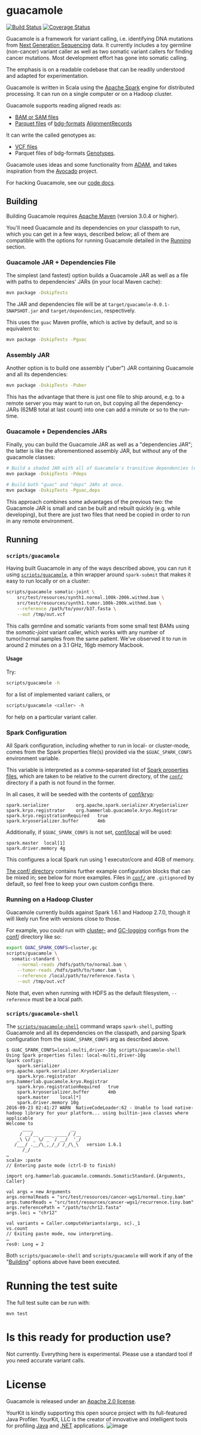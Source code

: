 guacamole
=========
[![Build Status](https://travis-ci.org/hammerlab/guacamole.svg?branch=master)](https://travis-ci.org/hammerlab/guacamole)
[![Coverage Status](https://coveralls.io/repos/github/hammerlab/guacamole/badge.svg?branch=master)](https://coveralls.io/github/hammerlab/guacamole?branch=master)

Guacamole is a framework for variant calling, i.e. identifying DNA mutations
from [Next Generation Sequencing][seq] data. It currently includes a toy
germline (non-cancer) variant caller as well as two somatic variant callers for
finding cancer mutations.  Most development effort has gone into somatic
calling.

The emphasis is on a readable codebase that can be readily understood and
adapted for experimentation.

Guacamole is written in Scala using the [Apache Spark][spark] engine for
distributed processing. It can run on a single computer or on a Hadoop cluster.

Guacamole supports reading aligned reads as:
 * [BAM or SAM files][sambam]
 * [Parquet files][parquet] of [bdg-formats][] [AlignmentRecords][]
 
It can write the called genotypes as:
 * [VCF files][]
 * Parquet files of bdg-formats [Genotypes][].

Guacamole uses ideas and some functionality from [ADAM][], and takes
inspiration from the [Avocado][] project.

For hacking Guacamole, see our [code docs][].

## Building

Building Guacamole requires [Apache Maven][maven] (version 3.0.4 or higher).

You'll need Guacamole and its dependencies on your classpath to run, which you can get in a few ways, described below; all of them are compatible with the options for running Guacamole detailed in the [Running](#running) section.

### Guacamole JAR + Dependencies File
The simplest (and fastest) option builds a Guacamole JAR as well as a file with paths to dependencies' JARs (in your local Maven cache):

```bash
mvn package -DskipTests
```

The JAR and dependencies file will be at `target/guacamole-0.0.1-SNAPSHOT.jar` and `target/dependencies`, respectively.

This uses the `guac` Maven profile, which is active by default, and so is equivalent to:

```bash
mvn package -DskipTests -Pguac
```

### Assembly JAR
Another option is to build one assembly ("uber") JAR containing Guacamole and all its dependencies:

```bash
mvn package -DskipTests -Puber
```

This has the advantage that there is just one file to ship around, e.g. to a remote server you may want to run on, but copying all the dependency-JARs (62MB total at last count) into one can add a minute or so to the run-time.

### Guacamole + Dependencies JARs
Finally, you can build the Guacamole JAR as well as a "dependencies JAR"; the latter is like the aforementioned assembly JAR, but without any of the guacamole classes:

```bash
# Build a shaded JAR with all of Guacamole's transitive dependencies (excepting the two aforementioned shaded ones).
mvn package -DskipTests -Pdeps

# Build both "guac" and "deps" JARs at once.
mvn package -DskipTests -Pguac,deps
```

This approach combines some advantages of the previous two: the Guacamole JAR is small and can be built and rebuilt quickly (e.g. while developing), but there are just two files that need be copied in order to run in any remote environment.

## Running

### `scripts/guacamole`
Having built Guacamole in any of the ways described above, you can run it using [`scripts/guacamole`](scripts/guacamole), a thin wrapper around `spark-submit` that makes it easy to run locally or on a cluster:

```bash
scripts/guacamole somatic-joint \
    src/test/resources/synth1.normal.100k-200k.withmd.bam \
    src/test/resources/synth1.tumor.100k-200k.withmd.bam \
    --reference /path/to/your/b37.fasta \
    --out /tmp/out.vcf 
```

This calls germline and somatic variants from some small test BAMs using the
*somatic-joint* variant caller, which works with any number of tumor/normal
samples from the same patient. We've observed it to run in around 2 minutes on a 3.1 GHz,
16gb memory Macbook.

#### Usage
Try:

```bash
scripts/guacamole -h
```
for a list of implemented variant callers, or

```bash
scripts/guacamole <caller> -h
```

for help on a particular variant caller.

### Spark Configuration
All Spark configuration, including whether to run in local- or cluster-mode, comes from the Spark properties file(s) provided via the `$GUAC_SPARK_CONFS` environment variable.

This variable is interpreted as a comma-separated list of [Spark properties files](http://spark.apache.org/docs/1.6.1/configuration.html#dynamically-loading-spark-properties), which are taken to be relative to the current directory, of the [`conf/`](conf) directory if a path is not found in the former.

In all cases, it will be seeded with the contents of [conf/kryo](conf/kryo):

```
spark.serializer          org.apache.spark.serializer.KryoSerializer
spark.kryo.registrator    org.hammerlab.guacamole.kryo.Registrar
spark.kryo.registrationRequired   true
spark.kryoserializer.buffer       4mb
```

Additionally, if `$GUAC_SPARK_CONFS` is not set, [conf/local](conf/local) will be used:

```
spark.master  local[1]
spark.driver.memory 4g
```

This configures a local Spark run using 1 executor/core and 4GB of memory.

[The conf/ directory](conf/) contains further example configuration blocks that can be mixed in; see below for more examples. Files in [`conf/`](conf) are `.gitignore`d by default, so feel free to keep your own custom configs there.

### Running on a Hadoop Cluster
Guacamole currently builds against Spark 1.6.1 and Hadoop 2.7.0, though it will likely run fine with versions close to those.

For example, you could run with [cluster-](conf/cluster) and [GC-logging](conf/gc) configs from the [conf/](conf/) directory like so:

```bash
export GUAC_SPARK_CONFS=cluster,gc
scripts/guacamole \
  somatic-standard \
    --normal-reads /hdfs/path/to/normal.bam \
    --tumor-reads /hdfs/path/to/tumor.bam \
    --reference /local/path/to/reference.fasta \
    --out /tmp/out.vcf
```

Note that, even when running with HDFS as the default filesystem, `--reference` must be a local path.

### `scripts/guacamole-shell`
The [`scripts/guacamole-shell`](scripts/guacamole-shell) command wraps `spark-shell`, putting Guacamole and all its dependencies on the classpath, and parsing Spark configuration from the `$GUAC_SPARK_CONFS` arg as described above.

```
$ GUAC_SPARK_CONFS=local-multi,driver-10g scripts/guacamole-shell
Using Spark properties files: local-multi,driver-10g
Spark configs:
	spark.serializer                  org.apache.spark.serializer.KryoSerializer
	spark.kryo.registrator            org.hammerlab.guacamole.kryo.Registrar
	spark.kryo.registrationRequired   true
	spark.kryoserializer.buffer       4mb
	spark.master    local[*]
	spark.driver.memory 10g
2016-09-23 02:41:27 WARN  NativeCodeLoader:62 - Unable to load native-hadoop library for your platform... using builtin-java classes where applicable
Welcome to
      ____              __
     / __/__  ___ _____/ /__
    _\ \/ _ \/ _ `/ __/  '_/
   /___/ .__/\_,_/_/ /_/\_\   version 1.6.1
      /_/
…
scala> :paste
// Entering paste mode (ctrl-D to finish)

import org.hammerlab.guacamole.commands.SomaticStandard.{Arguments, Caller}

val args = new Arguments
args.normalReads = "src/test/resources/cancer-wgs1/normal.tiny.bam"
args.tumorReads = "src/test/resources/cancer-wgs1/recurrence.tiny.bam"
args.referencePath = "/path/to/chr12.fasta"
args.loci = "chr12"

val variants = Caller.computeVariants(args, sc)._1
vs.count
// Exiting paste mode, now interpreting.
…
res0: Long = 2
```

Both `scripts/guacamole-shell` and `scripts/guacamole` will work if any of the "[Building](#building)" options above have been executed.

# Running the test suite
The full test suite can be run with:

```
mvn test
```

# Is this ready for production use?

Not currently. Everything here is experimental. Please use a standard tool if
you need accurate variant calls.

# License

Guacamole is released under an [Apache 2.0 license](LICENSE.txt).

YourKit is kindly supporting this open source project with its full-featured Java Profiler.
YourKit, LLC is the creator of innovative and intelligent tools for profiling
[Java](http://www.yourkit.com/java/profiler/index.jsp) and [.NET](http://www.yourkit.com/.net/profiler/index.jsp) applications.
![image](https://cloud.githubusercontent.com/assets/455755/4988560/97757f12-6935-11e4-9270-f5fc42f9b585.png)

[seq]: http://en.wikipedia.org/wiki/DNA_sequencing
[spark]: http://spark.apache.org/
[sambam]: http://genomicsandhealth.org/our-work/work-products/file-formats-sambam
[parquet]: http://parquet.incubator.apache.org/
[bdg-formats]: https://github.com/bigdatagenomics/bdg-formats
[alignmentrecords]: https://github.com/bigdatagenomics/bdg-formats/blob/master/src/main/resources/avro/bdg.avdl#L60
[vcf files]: http://genomicsandhealth.org/our-work/work-products/file-formats-vcfbcf
[genotypes]: https://github.com/bigdatagenomics/bdg-formats/blob/master/src/main/resources/avro/bdg.avdl#L547
[adam]: https://github.com/bigdatagenomics/adam
[avocado]: https://github.com/bigdatagenomics/avocado
[code docs]: http://www.hammerlab.org/guacamole/docs/#org.hammerlab.guacamole.package
[maven]: http://maven.apache.org/
